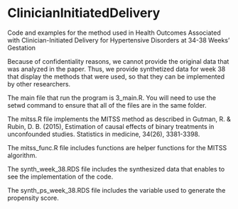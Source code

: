 # ClinicianInitiatedDelivery
Code and examples for the method used in Health Outcomes Associated with Clinician-Initiated Delivery for Hypertensive Disorders at 34-38 Weeks’ Gestation

Because of confidentiality reasons, we cannot provide the original data that was analyzed in the paper. Thus, we provide synthetized data for week 38 that display the methods that were used, so that they can be implemented by other researchers. 

The main file that run the program is 3_main.R. You will need to use the setwd command to ensure that all of the files are in the same folder. 

The mitss.R file implements the MITSS method as described in Gutman, R. & Rubin, D. B. (2015), Estimation of causal effects of binary treatments in unconfounded studies. Statistics in medicine, 34(26), 3381-3398.

The mitss_func.R file includes functions are helper functions for the MITSS algorithm.

The synth_week_38.RDS file includes the synthesized data that enables to see the implementation of the code.

The synth_ps_week_38.RDS file includes the variable used to generate the propensity score.

